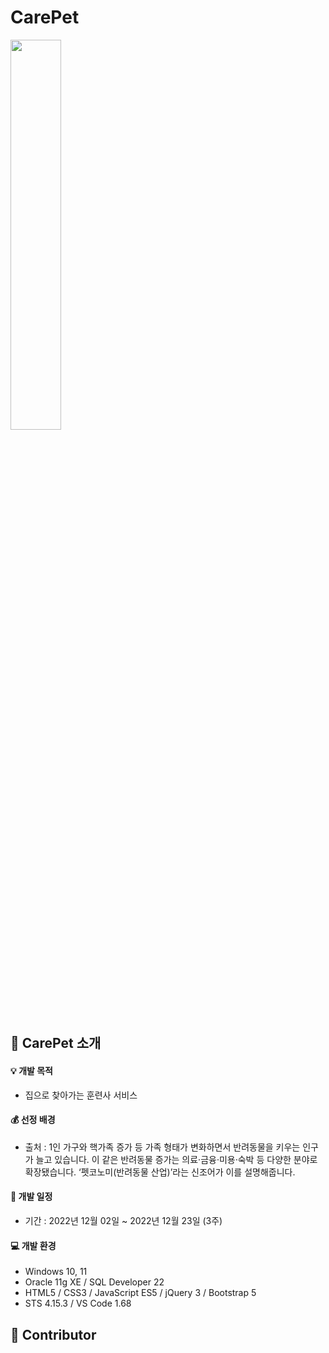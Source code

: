 # CarePet

<img src="dang/src/main/resources/static/image/logo.png" width="40%"/>

:information_desk_person: CarePet 소개
------------------------------
#### :bulb: 개발 목적   
* 집으로 찾아가는 훈련사 서비스

#### :moneybag: 선정 배경
  - 출처 : 1인 가구와 핵가족 증가 등 가족 형태가 변화하면서 반려동물을 키우는 인구가 늘고 있습니다.
           이 같은 반려동물 증가는 의료·금융·미용·숙박 등 다양한 분야로 확장됐습니다.
          ‘펫코노미(반려동물 산업)’라는 신조어가 이를 설명해줍니다.
          
          



#### :calendar: 개발 일정   
* 기간 : 2022년 12월 02일 ~ 2022년 12월 23일 (3주)

#### :computer: 개발 환경   
* Windows 10, 11
* Oracle 11g XE / SQL Developer 22
* HTML5 / CSS3 / JavaScript ES5 / jQuery 3 / Bootstrap 5
* STS 4.15.3 / VS Code 1.68

:clap: Contributor
---------------

 

 
